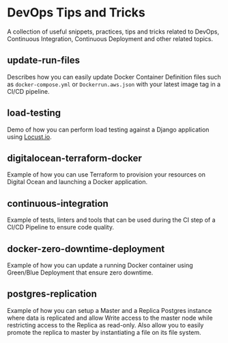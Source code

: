 # DevOps Tips and Tricks

A collection of useful snippets, practices, tips and tricks related to DevOps, 
Continuous Integration, Continuous Deployment and other related topics.

## update-run-files

Describes how you can easily update Docker Container Definition files such as 
`docker-compose.yml` or `Dockerrun.aws.json` with your latest image tag in a 
CI/CD pipeline.

## load-testing

Demo of how you can perform load testing against a Django application using 
[Locust.io](https://locust.io).

## digitalocean-terraform-docker

Example of how you can use Terraform to provision your resources on Digital Ocean and launching a Docker application.

## continuous-integration

Example of tests, linters and tools that can be used during the CI step of a CI/CD Pipeline to ensure code quality.

## docker-zero-downtime-deployment

Example of how you can update a running Docker container using Green/Blue Deployment that ensure zero downtime.

## postgres-replication

Example of how you can setup a Master and a Replica Postgres instance where data is replicated and allow Write access 
to the master node while restricting access to the Replica as read-only. Also allow you to easily promote the replica
to master by instantiating a file on its file system.


